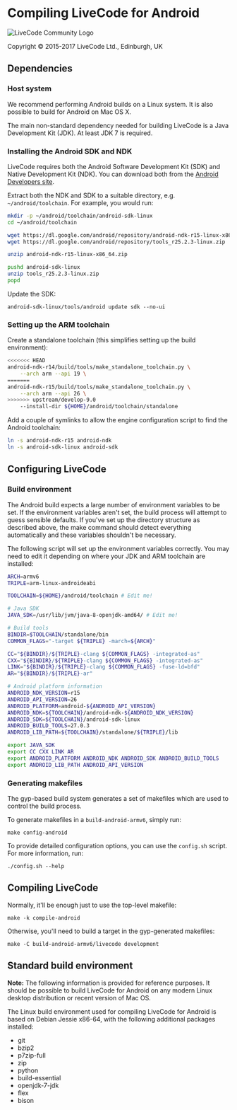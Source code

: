 # Compiling LiveCode for Android

![LiveCode Community Logo](http://livecode.com/wp-content/uploads/2015/02/livecode-logo.png)

Copyright © 2015-2017 LiveCode Ltd., Edinburgh, UK

## Dependencies

### Host system

We recommend performing Android builds on a Linux system.  It is also possible to build for Android on Mac OS X.

The main non-standard dependency needed for building LiveCode is a Java Development Kit (JDK).  At least JDK 7 is required.

### Installing the Android SDK and NDK

LiveCode requires both the Android Software Development Kit (SDK) and Native Development Kit (NDK).  You can download both from the [Android Developers site](https://developer.android.com/sdk/index.html).

Extract both the NDK and SDK to a suitable directory, e.g. `~/android/toolchain`.  For example, you would run:

````bash
mkdir -p ~/android/toolchain/android-sdk-linux
cd ~/android/toolchain

wget https://dl.google.com/android/repository/android-ndk-r15-linux-x86_64.zip
wget https://dl.google.com/android/repository/tools_r25.2.3-linux.zip

unzip android-ndk-r15-linux-x86_64.zip

pushd android-sdk-linux
unzip tools_r25.2.3-linux.zip
popd
````

Update the SDK:

    android-sdk-linux/tools/android update sdk --no-ui

### Setting up the ARM toolchain

Create a standalone toolchain (this simplifies setting up the build environment):

````bash
<<<<<<< HEAD
android-ndk-r14/build/tools/make_standalone_toolchain.py \
    --arch arm --api 19 \
=======
android-ndk-r15/build/tools/make_standalone_toolchain.py \
    --arch arm --api 26 \
>>>>>>> upstream/develop-9.0
    --install-dir ${HOME}/android/toolchain/standalone
````

Add a couple of symlinks to allow the engine configuration script to find the Android toolchain:

````bash
ln -s android-ndk-r15 android-ndk
ln -s android-sdk-linux android-sdk
````

## Configuring LiveCode

### Build environment

The Android build expects a large number of environment variables to be set.  If the environment variables aren't set, the build process will attempt to guess sensible defaults. If you've set up the directory structure as described above, the make command should detect everything automatically and these variables shouldn't be necessary.

The following script will set up the environment variables correctly.  You may need to edit it depending on where your JDK and ARM toolchain are installed:

````bash
ARCH=armv6
TRIPLE=arm-linux-androideabi

TOOLCHAIN=${HOME}/android/toolchain # Edit me!

# Java SDK
JAVA_SDK=/usr/lib/jvm/java-8-openjdk-amd64/ # Edit me!

# Build tools
BINDIR=$TOOLCHAIN/standalone/bin
COMMON_FLAGS="-target ${TRIPLE} -march=${ARCH}"

CC="${BINDIR}/${TRIPLE}-clang ${COMMON_FLAGS} -integrated-as"
CXX="${BINDIR}/${TRIPLE}-clang ${COMMON_FLAGS} -integrated-as"
LINK="${BINDIR}/${TRIPLE}-clang ${COMMON_FLAGS} -fuse-ld=bfd"
AR="${BINDIR}/${TRIPLE}-ar"

# Android platform information
ANDROID_NDK_VERSION=r15
ANDROID_API_VERSION=26
ANDROID_PLATFORM=android-${ANDROID_API_VERSION}
ANDROID_NDK=${TOOLCHAIN}/android-ndk-${ANDROID_NDK_VERSION}
ANDROID_SDK=${TOOLCHAIN}/android-sdk-linux
ANDROID_BUILD_TOOLS=27.0.3
ANDROID_LIB_PATH=${TOOLCHAIN}/standalone/${TRIPLE}/lib

export JAVA_SDK
export CC CXX LINK AR
export ANDROID_PLATFORM ANDROID_NDK ANDROID_SDK ANDROID_BUILD_TOOLS
export ANDROID_LIB_PATH ANDROID_API_VERSION
````

### Generating makefiles

The gyp-based build system generates a set of makefiles which are used to control the build process.

To generate makefiles in a `build-android-armv6`, simply run:

    make config-android

To provide detailed configuration options, you can use the `config.sh` script.  For more information, run:

    ./config.sh --help

## Compiling LiveCode

Normally, it'll be enough just to use the top-level makefile:

    make -k compile-android

Otherwise, you'll need to build a target in the gyp-generated makefiles:

    make -C build-android-armv6/livecode development

## Standard build environment

**Note:** The following information is provided for reference purposes.  It should be possible to build LiveCode for Android on any modern Linux desktop distribution or recent version of Mac OS.

The Linux build environment used for compiling LiveCode for Android is based on Debian Jessie x86-64, with the following additional packages installed:

* git
* bzip2
* p7zip-full
* zip
* python
* build-essential
* openjdk-7-jdk
* flex
* bison

